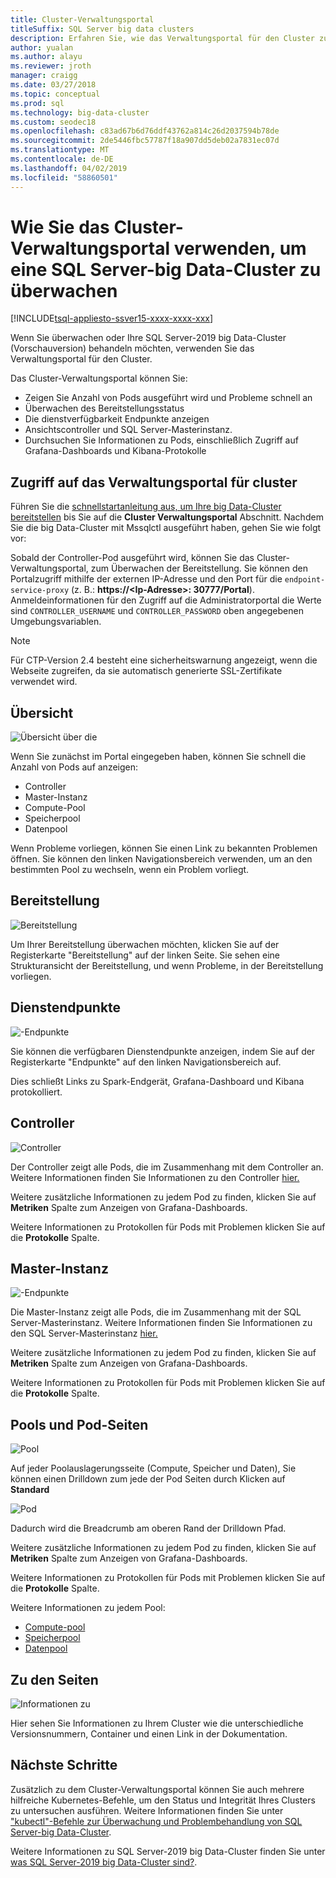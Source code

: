 ```yaml
---
title: Cluster-Verwaltungsportal
titleSuffix: SQL Server big data clusters
description: Erfahren Sie, wie das Verwaltungsportal für den Cluster zum Überwachen von SQL Server-2019 big Data-Clustern (Vorschau) verwenden.
author: yualan
ms.author: alayu
ms.reviewer: jroth
manager: craigg
ms.date: 03/27/2018
ms.topic: conceptual
ms.prod: sql
ms.technology: big-data-cluster
ms.custom: seodec18
ms.openlocfilehash: c83ad67b6d76ddf43762a814c26d2037594b78de
ms.sourcegitcommit: 2de5446fbc57787f18a907dd5deb02a7831ec07d
ms.translationtype: MT
ms.contentlocale: de-DE
ms.lasthandoff: 04/02/2019
ms.locfileid: "58860501"
---
```

# <a name="how-to-use-the-cluster-administration-portal-to-monitor-a-sql-server-big-data-cluster"></a>Wie Sie das Cluster-Verwaltungsportal verwenden, um eine SQL Server-big Data-Cluster zu überwachen

[!INCLUDE[tsql-appliesto-ssver15-xxxx-xxxx-xxx](../includes/tsql-appliesto-ssver15-xxxx-xxxx-xxx.md)]

Wenn Sie überwachen oder Ihre SQL Server-2019 big Data-Cluster (Vorschauversion) behandeln möchten, verwenden Sie das Verwaltungsportal für den Cluster.

Das Cluster-Verwaltungsportal können Sie:
- Zeigen Sie Anzahl von Pods ausgeführt wird und Probleme schnell an
- Überwachen des Bereitstellungsstatus
- Die dienstverfügbarkeit Endpunkte anzeigen
- Ansichtscontroller und SQL Server-Masterinstanz.
- Durchsuchen Sie Informationen zu Pods, einschließlich Zugriff auf Grafana-Dashboards und Kibana-Protokolle

## <a name="access-the-cluster-administration-portal"></a>Zugriff auf das Verwaltungsportal für cluster

Führen Sie die [schnellstartanleitung aus, um Ihre big Data-Cluster bereitstellen](quickstart-big-data-cluster-deploy.md) bis Sie auf die **Cluster Verwaltungsportal** Abschnitt. Nachdem Sie die big Data-Cluster mit Mssqlctl ausgeführt haben, gehen Sie wie folgt vor:

Sobald der Controller-Pod ausgeführt wird, können Sie das Cluster-Verwaltungsportal, zum Überwachen der Bereitstellung. Sie können den Portalzugriff mithilfe der externen IP-Adresse und den Port für die `endpoint-service-proxy` (z. B.: **https://\<Ip-Adresse\>: 30777/Portal**). Anmeldeinformationen für den Zugriff auf die Administratorportal die Werte sind `CONTROLLER_USERNAME` und `CONTROLLER_PASSWORD` oben angegebenen Umgebungsvariablen.

> [!NOTE]
> Für CTP-Version 2.4 besteht eine sicherheitswarnung angezeigt, wenn die Webseite zugreifen, da sie automatisch generierte SSL-Zertifikate verwendet wird.

## <a name="overview"></a>Übersicht

![Übersicht über die](./media/cluster-admin-portal/portal-overview.png)

Wenn Sie zunächst im Portal eingegeben haben, können Sie schnell die Anzahl von Pods auf anzeigen:
- Controller
- Master-Instanz
- Compute-Pool
- Speicherpool
- Datenpool

Wenn Probleme vorliegen, können Sie einen Link zu bekannten Problemen öffnen. Sie können den linken Navigationsbereich verwenden, um an den bestimmten Pool zu wechseln, wenn ein Problem vorliegt.

## <a name="deployment"></a>Bereitstellung

![Bereitstellung](./media/cluster-admin-portal/portal-deployment.png)

Um Ihrer Bereitstellung überwachen möchten, klicken Sie auf der Registerkarte "Bereitstellung" auf der linken Seite. Sie sehen eine Strukturansicht der Bereitstellung, und wenn Probleme, in der Bereitstellung vorliegen.

## <a name="service-endpoints"></a>Dienstendpunkte

![-Endpunkte](./media/cluster-admin-portal/portal-endpoints.png)

Sie können die verfügbaren Dienstendpunkte anzeigen, indem Sie auf der Registerkarte "Endpunkte" auf den linken Navigationsbereich auf.

Dies schließt Links zu Spark-Endgerät, Grafana-Dashboard und Kibana protokolliert.

## <a name="controller"></a>Controller

![Controller](./media/cluster-admin-portal/portal-controller.png)

Der Controller zeigt alle Pods, die im Zusammenhang mit dem Controller an. Weitere Informationen finden Sie Informationen zu den Controller [hier.](concept-controller.md)

Weitere zusätzliche Informationen zu jedem Pod zu finden, klicken Sie auf **Metriken** Spalte zum Anzeigen von Grafana-Dashboards.

Weitere Informationen zu Protokollen für Pods mit Problemen klicken Sie auf die **Protokolle** Spalte.

## <a name="master-instance"></a>Master-Instanz

![-Endpunkte](./media/cluster-admin-portal/portal-master.png)

Die Master-Instanz zeigt alle Pods, die im Zusammenhang mit der SQL Server-Masterinstanz. Weitere Informationen finden Sie Informationen zu den SQL Server-Masterinstanz [hier.](concept-master-instance.md)

Weitere zusätzliche Informationen zu jedem Pod zu finden, klicken Sie auf **Metriken** Spalte zum Anzeigen von Grafana-Dashboards.

Weitere Informationen zu Protokollen für Pods mit Problemen klicken Sie auf die **Protokolle** Spalte.

## <a name="pool-and-pod-pages"></a>Pools und Pod-Seiten

![Pool](./media/cluster-admin-portal/portal-data-pool.png)

Auf jeder Poolauslagerungsseite (Compute, Speicher und Daten), Sie können einen Drilldown zum jede der Pod Seiten durch Klicken auf **Standard**

![Pod](./media/cluster-admin-portal/portal-data-default-pool.png)

Dadurch wird die Breadcrumb am oberen Rand der Drilldown Pfad.

Weitere zusätzliche Informationen zu jedem Pod zu finden, klicken Sie auf **Metriken** Spalte zum Anzeigen von Grafana-Dashboards.

Weitere Informationen zu Protokollen für Pods mit Problemen klicken Sie auf die **Protokolle** Spalte.

Weitere Informationen zu jedem Pool:
- [Compute-pool](concept-compute-pool.md)
- [Speicherpool](concept-storage-pool.md)
- [Datenpool](concept-data-pool.md)

## <a name="about-page"></a>Zu den Seiten

![Informationen zu](./media/cluster-admin-portal/portal-about.png)

Hier sehen Sie Informationen zu Ihrem Cluster wie die unterschiedliche Versionsnummern, Container und einen Link in der Dokumentation.

## <a name="next-steps"></a>Nächste Schritte

Zusätzlich zu dem Cluster-Verwaltungsportal können Sie auch mehrere hilfreiche Kubernetes-Befehle, um den Status und Integrität Ihres Clusters zu untersuchen ausführen. Weitere Informationen finden Sie unter ["kubectl"-Befehle zur Überwachung und Problembehandlung von SQL Server-big Data-Cluster](cluster-troubleshooting-commands.md).

Weitere Informationen zu SQL Server-2019 big Data-Cluster finden Sie unter [was SQL Server-2019 big Data-Cluster sind?](big-data-cluster-overview.md).
